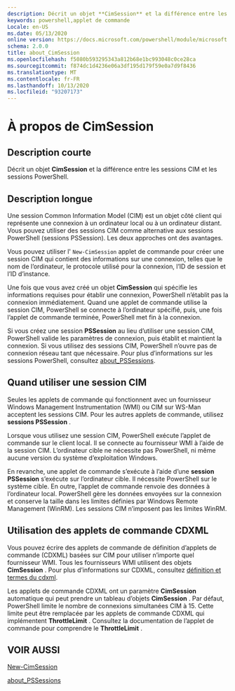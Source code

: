 ```yaml
---
description: Décrit un objet **CimSession** et la différence entre les sessions CIM et les sessions PowerShell.
keywords: powershell,applet de commande
Locale: en-US
ms.date: 05/13/2020
online version: https://docs.microsoft.com/powershell/module/microsoft.powershell.core/about/about_cimsession?view=powershell-6&WT.mc_id=ps-gethelp
schema: 2.0.0
title: about_CimSession
ms.openlocfilehash: f5080b593295343a812b68e1bc993048c0ce28ca
ms.sourcegitcommit: f874dc1d4236e06a3df195d179f59e0a7d9f8436
ms.translationtype: MT
ms.contentlocale: fr-FR
ms.lasthandoff: 10/13/2020
ms.locfileid: "93207173"
---
```

# <a name="about-cimsession"></a>À propos de CimSession

## <a name="short-description"></a>Description courte
Décrit un objet **CimSession** et la différence entre les sessions CIM et les sessions PowerShell.

## <a name="long-description"></a>Description longue

Une session Common Information Model (CIM) est un objet côté client qui représente une connexion à un ordinateur local ou à un ordinateur distant. Vous pouvez utiliser des sessions CIM comme alternative aux sessions PowerShell (sessions PSSession). Les deux approches ont des avantages.

Vous pouvez utiliser l' `New-CimSession` applet de commande pour créer une session CIM qui contient des informations sur une connexion, telles que le nom de l’ordinateur, le protocole utilisé pour la connexion, l’ID de session et l’ID d’instance.

Une fois que vous avez créé un objet **CimSession** qui spécifie les informations requises pour établir une connexion, PowerShell n’établit pas la connexion immédiatement. Quand une applet de commande utilise la session CIM, PowerShell se connecte à l’ordinateur spécifié, puis, une fois l’applet de commande terminée, PowerShell met fin à la connexion.

Si vous créez une session **PSSession** au lieu d’utiliser une session CIM, PowerShell valide les paramètres de connexion, puis établit et maintient la connexion. Si vous utilisez des sessions CIM, PowerShell n’ouvre pas de connexion réseau tant que nécessaire. Pour plus d’informations sur les sessions PowerShell, consultez [about_PSSessions](about_PSSessions.md).

## <a name="when-to-use-a-cim-session"></a>Quand utiliser une session CIM

Seules les applets de commande qui fonctionnent avec un fournisseur Windows Management Instrumentation (WMI) ou CIM sur WS-Man acceptent les sessions CIM. Pour les autres applets de commande, utilisez **sessions PSSession** .

Lorsque vous utilisez une session CIM, PowerShell exécute l’applet de commande sur le client local. Il se connecte au fournisseur WMI à l’aide de la session CIM. L’ordinateur cible ne nécessite pas PowerShell, ni même aucune version du système d’exploitation Windows.

En revanche, une applet de commande s’exécute à l’aide d’une **session PSSession** s’exécute sur l’ordinateur cible.
Il nécessite PowerShell sur le système cible. En outre, l’applet de commande renvoie des données à l’ordinateur local. PowerShell gère les données envoyées sur la connexion et conserve la taille dans les limites définies par Windows Remote Management (WinRM). Les sessions CIM n’imposent pas les limites WinRM.

## <a name="using-cdxml-cmdlets"></a>Utilisation des applets de commande CDXML

Vous pouvez écrire des applets de commande de définition d’applets de commande (CDXML) basées sur CIM pour utiliser n’importe quel fournisseur WMI. Tous les fournisseurs WMI utilisent des objets **CimSession** . Pour plus d’informations sur CDXML, consultez [définition et termes du cdxml](/previous-versions/windows/desktop/wmi_v2/cdxml-overview).

Les applets de commande CDXML ont un paramètre **CimSession** automatique qui peut prendre un tableau d’objets **CimSession** . Par défaut, PowerShell limite le nombre de connexions simultanées CIM à 15. Cette limite peut être remplacée par les applets de commande CDXML qui implémentent **ThrottleLimit** . Consultez la documentation de l’applet de commande pour comprendre le **ThrottleLimit** .

## <a name="see-also"></a>VOIR AUSSI

[New-CimSession](xref:CimCmdlets.New-CimSession)

[about_PSSessions](about_PSSessions.md)
